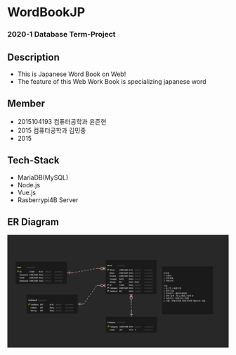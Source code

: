 # WordBookJP
### 2020-1 Database Term-Project
## Description
- This is Japanese Word Book on Web!
- The feature of this Web Work Book is specializing japanese word
## Member
- 2015104193 컴퓨터공학과 윤준현
- 2015 컴퓨터공학과 김민중
- 2015 
## Tech-Stack
- MariaDB(MySQL)
- Node.js
- Vue.js
- Rasberrypi4B Server

## ER Diagram
![ERD](https://github.com/JunjaK/WordBookJP/blob/master/ERD%20Schema.png?raw=true)
